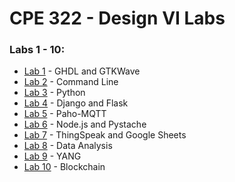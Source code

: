 # CPE 322 - Design VI Labs
### Labs 1 - 10: 

- [Lab 1](https://github.com/ChristopherSpadavecchia/CPE-322---Design-VI/blob/main/Lab%201/Lab1.md) - GHDL and GTKWave
- [Lab 2](https://github.com/ChristopherSpadavecchia/CPE-322---Design-VI/blob/main/Lab%202/Lab2.md) - Command Line
- [Lab 3](https://github.com/ChristopherSpadavecchia/CPE-322---Design-VI/blob/main/Lab%203/Lab3.md) - Python
- [Lab 4](https://github.com/ChristopherSpadavecchia/CPE-322---Design-VI/blob/main/Lab%204/Lab4.md) - Django and Flask
- [Lab 5](https://github.com/ChristopherSpadavecchia/CPE-322---Design-VI/blob/main/Lab%205/Lab5.md) - Paho-MQTT
- [Lab 6](https://github.com/ChristopherSpadavecchia/CPE-322---Design-VI/blob/main/Lab%206/Lab6.md) - Node.js and Pystache
- [Lab 7](https://github.com/ChristopherSpadavecchia/CPE-322---Design-VI/blob/main/Lab%207/Lab7.md) - ThingSpeak and Google Sheets
- [Lab 8](https://github.com/ChristopherSpadavecchia/CPE-322---Design-VI/blob/main/Lab%208/Lab8.md) - Data Analysis
- [Lab 9](https://github.com/ChristopherSpadavecchia/CPE-322---Design-VI/blob/main/Lab%209/Lab9.md) - YANG
- [Lab 10](https://github.com/ChristopherSpadavecchia/CPE-322---Design-VI/blob/main/Lab%2010/Lab10.md) - Blockchain
